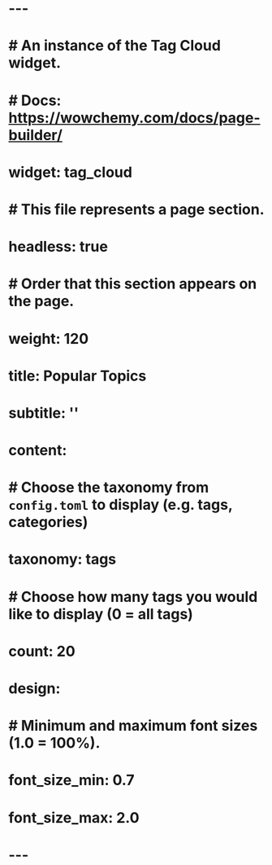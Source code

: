 # ---
# # An instance of the Tag Cloud widget.
# # Docs: https://wowchemy.com/docs/page-builder/
# widget: tag_cloud
# 
# # This file represents a page section.
# headless: true
# 
# # Order that this section appears on the page.
# weight: 120
# 
# title: Popular Topics
# subtitle: ''
# 
# content:
# # Choose the taxonomy from `config.toml` to display (e.g. tags, categories)
#   taxonomy: tags
#   # Choose how many tags you would like to display (0 = all tags)
#   count: 20
# design:
#   # Minimum and maximum font sizes (1.0 = 100%).
#   font_size_min: 0.7
#   font_size_max: 2.0
# ---
